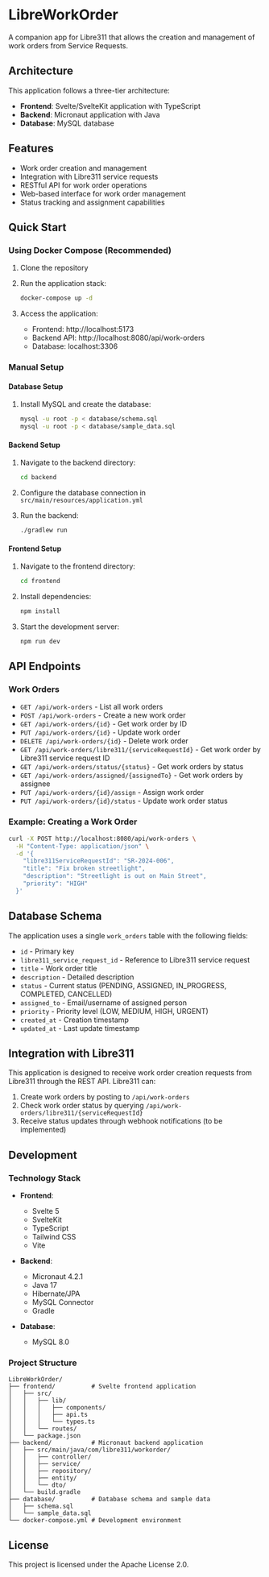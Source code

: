 # LibreWorkOrder

A companion app for Libre311 that allows the creation and management of work orders from Service Requests.

## Architecture

This application follows a three-tier architecture:

- **Frontend**: Svelte/SvelteKit application with TypeScript
- **Backend**: Micronaut application with Java
- **Database**: MySQL database

## Features

- Work order creation and management
- Integration with Libre311 service requests
- RESTful API for work order operations
- Web-based interface for work order management
- Status tracking and assignment capabilities

## Quick Start

### Using Docker Compose (Recommended)

1. Clone the repository
2. Run the application stack:
   ```bash
   docker-compose up -d
   ```

3. Access the application:
   - Frontend: http://localhost:5173
   - Backend API: http://localhost:8080/api/work-orders
   - Database: localhost:3306

### Manual Setup

#### Database Setup

1. Install MySQL and create the database:
   ```bash
   mysql -u root -p < database/schema.sql
   mysql -u root -p < database/sample_data.sql
   ```

#### Backend Setup

1. Navigate to the backend directory:
   ```bash
   cd backend
   ```

2. Configure the database connection in `src/main/resources/application.yml`

3. Run the backend:
   ```bash
   ./gradlew run
   ```

#### Frontend Setup

1. Navigate to the frontend directory:
   ```bash
   cd frontend
   ```

2. Install dependencies:
   ```bash
   npm install
   ```

3. Start the development server:
   ```bash
   npm run dev
   ```

## API Endpoints

### Work Orders

- `GET /api/work-orders` - List all work orders
- `POST /api/work-orders` - Create a new work order
- `GET /api/work-orders/{id}` - Get work order by ID
- `PUT /api/work-orders/{id}` - Update work order
- `DELETE /api/work-orders/{id}` - Delete work order
- `GET /api/work-orders/libre311/{serviceRequestId}` - Get work order by Libre311 service request ID
- `GET /api/work-orders/status/{status}` - Get work orders by status
- `GET /api/work-orders/assigned/{assignedTo}` - Get work orders by assignee
- `PUT /api/work-orders/{id}/assign` - Assign work order
- `PUT /api/work-orders/{id}/status` - Update work order status

### Example: Creating a Work Order

```bash
curl -X POST http://localhost:8080/api/work-orders \
  -H "Content-Type: application/json" \
  -d '{
    "libre311ServiceRequestId": "SR-2024-006",
    "title": "Fix broken streetlight",
    "description": "Streetlight is out on Main Street",
    "priority": "HIGH"
  }'
```

## Database Schema

The application uses a single `work_orders` table with the following fields:

- `id` - Primary key
- `libre311_service_request_id` - Reference to Libre311 service request
- `title` - Work order title
- `description` - Detailed description
- `status` - Current status (PENDING, ASSIGNED, IN_PROGRESS, COMPLETED, CANCELLED)
- `assigned_to` - Email/username of assigned person
- `priority` - Priority level (LOW, MEDIUM, HIGH, URGENT)
- `created_at` - Creation timestamp
- `updated_at` - Last update timestamp

## Integration with Libre311

This application is designed to receive work order creation requests from Libre311 through the REST API. Libre311 can:

1. Create work orders by posting to `/api/work-orders`
2. Check work order status by querying `/api/work-orders/libre311/{serviceRequestId}`
3. Receive status updates through webhook notifications (to be implemented)

## Development

### Technology Stack

- **Frontend**: 
  - Svelte 5
  - SvelteKit
  - TypeScript
  - Tailwind CSS
  - Vite

- **Backend**:
  - Micronaut 4.2.1
  - Java 17
  - Hibernate/JPA
  - MySQL Connector
  - Gradle

- **Database**:
  - MySQL 8.0

### Project Structure

```
LibreWorkOrder/
├── frontend/          # Svelte frontend application
│   ├── src/
│   │   ├── lib/
│   │   │   ├── components/
│   │   │   ├── api.ts
│   │   │   └── types.ts
│   │   └── routes/
│   └── package.json
├── backend/           # Micronaut backend application
│   ├── src/main/java/com/libre311/workorder/
│   │   ├── controller/
│   │   ├── service/
│   │   ├── repository/
│   │   ├── entity/
│   │   └── dto/
│   └── build.gradle
├── database/          # Database schema and sample data
│   ├── schema.sql
│   └── sample_data.sql
└── docker-compose.yml # Development environment
```

## License

This project is licensed under the Apache License 2.0.